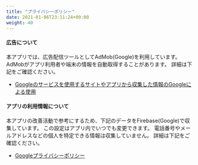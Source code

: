 ```yaml
---
title: "プライバシーポリシー"
date: 2021-01-06T23:11:24+09:00
weight: 40
---
```


#### 広告について

本アプリでは、広告配信ツールとしてAdMob(Google)を利用しています。
AdMobがアプリ利用者や端末の情報を自動取得することがあります。
詳細は下記をご確認ください。

- [Googleのサービスを使用するサイトやアプリから収集した情報のGoogleによる使用](https://policies.google.com/technologies/partner-sites)

#### アプリの利用情報について

本アプリの改善活動で参考にするため、下記のデータをFirebase(Google)で収集しています。
この設定はアプリ内でいつでも変更できます。
電話番号やメールアドレスなどの個人を特定できる情報は収集していません。
詳細は下記をご確認ください。

- [Googleプライバシーポリシー](https://policies.google.com/privacy?hl=ja)
